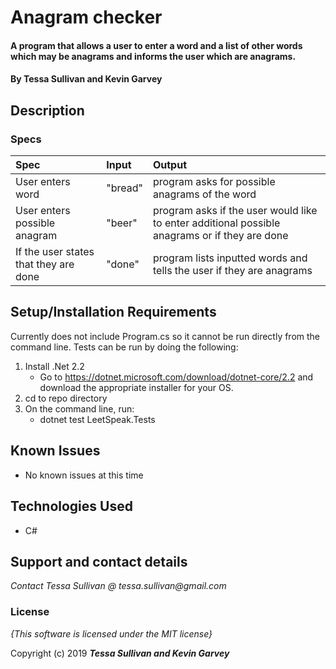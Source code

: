 # Anagram checker

#### A program that allows a user to enter a word and a list of other words which may be anagrams and informs the user which are anagrams.

#### By **Tessa Sullivan and Kevin Garvey**

## Description



### Specs
| Spec | Input | Output |
| :-------------     | :------------- | :------------- |
|User enters word|"bread"|program asks for possible anagrams of the word|
|User enters possible anagram|"beer"|program asks if the user would like to enter additional possible anagrams or if they are done|
|If the user states that they are done|"done"|program lists inputted words and tells the user if they are anagrams|



## Setup/Installation Requirements

Currently does not include Program.cs so it cannot be run directly from the command line.  Tests can be run by doing the following:
1. Install .Net 2.2 
    * Go to https://dotnet.microsoft.com/download/dotnet-core/2.2 and download the appropriate installer for your OS.
2. cd to repo directory
3. On the command line, run:
    * dotnet test LeetSpeak.Tests

## Known Issues
* No known issues at this time

## Technologies Used

* C#

## Support and contact details

_Contact Tessa Sullivan @ tessa.sullivan@gmail.com_

### License

*{This software is licensed under the MIT license}*

Copyright (c) 2019 **_Tessa Sullivan and Kevin Garvey_**
